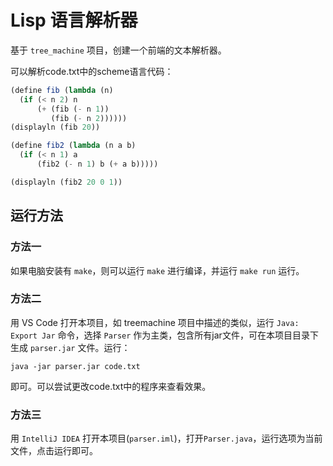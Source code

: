 # Lisp 语言解析器

基于 `tree_machine` 项目，创建一个前端的文本解析器。

可以解析code.txt中的scheme语言代码：

```scheme
(define fib (lambda (n)
  (if (< n 2) n
      (+ (fib (- n 1))
         (fib (- n 2))))))
(displayln (fib 20))

(define fib2 (lambda (n a b)
  (if (< n 1) a
      (fib2 (- n 1) b (+ a b)))))

(displayln (fib2 20 0 1))
```

## 运行方法

### 方法一

如果电脑安装有 `make`，则可以运行 `make` 进行编译，并运行 `make run` 运行。

### 方法二

用 VS Code 打开本项目，如 treemachine 项目中描述的类似，运行 `Java: Export Jar` 命令，选择 `Parser` 作为主类，包含所有jar文件，可在本项目目录下生成 `parser.jar` 文件。运行：

```shell
java -jar parser.jar code.txt
```

即可。可以尝试更改code.txt中的程序来查看效果。

### 方法三

用 `IntelliJ IDEA` 打开本项目(`parser.iml`)，打开`Parser.java`，运行选项为当前文件，点击运行即可。
